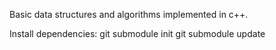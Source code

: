 Basic data structures and algorithms implemented in c++.

Install dependencies:
git submodule init
git submodule update
